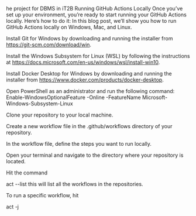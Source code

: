 he project for DBMS in iT2B Running GitHub Actions Locally Once you’ve set up your environment, you’re ready to start running your GitHub Actions locally. Here’s how to do it: In this blog post, we’ll show you how to run GitHub Actions locally on Windows, Mac, and Linux.

Install Git for Windows by downloading and running the installer from https://git-scm.com/download/win.

Install the Windows Subsystem for Linux (WSL) by following the instructions at https://docs.microsoft.com/en-us/windows/wsl/install-win10.

Install Docker Desktop for Windows by downloading and running the installer from https://www.docker.com/products/docker-desktop.

Open PowerShell as an administrator and run the following command: Enable-WindowsOptionalFeature -Online -FeatureName Microsoft-Windows-Subsystem-Linux

Clone your repository to your local machine.

Create a new workflow file in the .github/workflows directory of your repository.

In the workflow file, define the steps you want to run locally.

Open your terminal and navigate to the directory where your repository is located.

Hit the command

act --list this will list all the workflows in the repositories.

To run a specific workflow, hit

act -j
